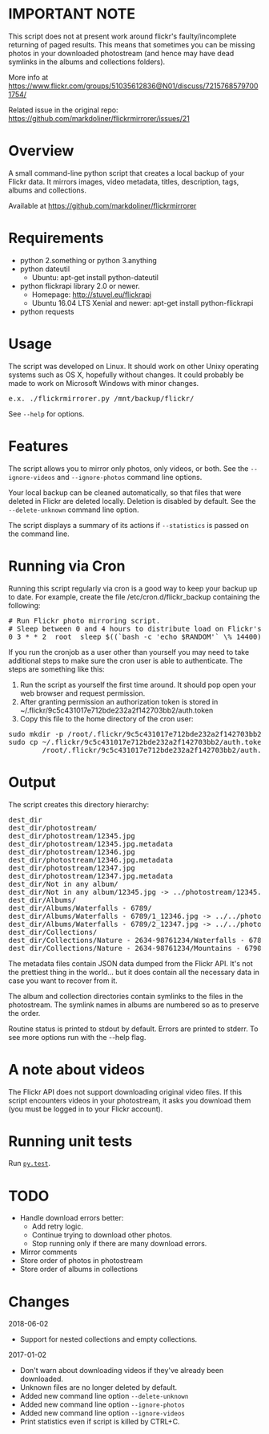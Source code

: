 IMPORTANT NOTE
==============

This script does not at present work around flickr's faulty/incomplete returning of paged results. This means that
sometimes you can be missing photos in your downloaded photostream (and hence may have dead symlinks in the albums
and collections folders).

More info at https://www.flickr.com/groups/51035612836@N01/discuss/72157685797001754/

Related issue in the original repo: https://github.com/markdoliner/flickrmirrorer/issues/21

Overview
========
A small command-line python script that creates a local backup of your
Flickr data. It mirrors images, video metadata, titles, description, tags,
albums and collections.

Available at https://github.com/markdoliner/flickrmirrorer

Requirements
============
* python 2.something or python 3.anything
* python dateutil
  * Ubuntu: apt-get install python-dateutil
* python flickrapi library 2.0 or newer.
  * Homepage: http://stuvel.eu/flickrapi
  * Ubuntu 16.04 LTS Xenial and newer: apt-get install python-flickrapi
* python requests


Usage
=====
The script was developed on Linux. It should work on other Unixy operating
systems such as OS X, hopefully without changes. It could probably be made
to work on Microsoft Windows with minor changes.

<pre>
e.x. ./flickrmirrorer.py /mnt/backup/flickr/
</pre>

See `--help` for options.


Features
========
The script allows you to mirror only photos, only videos, or both. See
the `--ignore-videos` and `--ignore-photos` command line options.

Your local backup can be cleaned automatically, so that files that were
deleted in Flickr are deleted locally. Deletion is disabled by default. See
the `--delete-unknown` command line option.

The script displays a summary of its actions if `--statistics` is passed on
the command line.


Running via Cron
================
Running this script regularly via cron is a good way to keep your backup
up to date. For example, create the file /etc/cron.d/flickr_backup
containing the following:

<pre>
# Run Flickr photo mirroring script.
# Sleep between 0 and 4 hours to distribute load on Flickr's API servers.
0 3 * * 2  root  sleep $((`bash -c 'echo $RANDOM'` \% 14400)) && /usr/local/bin/flickrmirrorer.py -q /mnt/backup/flickr/
</pre>

If you run the cronjob as a user other than yourself you may
need to take additional steps to make sure the cron user is able to
authenticate. The steps are something like this:

1. Run the script as yourself the first time around. It should pop open
   your web browser and request permission.
2. After granting permission an authorization token is stored in
   ~/.flickr/9c5c431017e712bde232a2f142703bb2/auth.token
3. Copy this file to the home directory of the cron user:
<pre>
sudo mkdir -p /root/.flickr/9c5c431017e712bde232a2f142703bb2/
sudo cp ~/.flickr/9c5c431017e712bde232a2f142703bb2/auth.token \
        /root/.flickr/9c5c431017e712bde232a2f142703bb2/auth.token
</pre>


Output
======
The script creates this directory hierarchy:
<pre>
dest_dir
dest_dir/photostream/
dest_dir/photostream/12345.jpg
dest_dir/photostream/12345.jpg.metadata
dest_dir/photostream/12346.jpg
dest_dir/photostream/12346.jpg.metadata
dest_dir/photostream/12347.jpg
dest_dir/photostream/12347.jpg.metadata
dest_dir/Not in any album/
dest_dir/Not in any album/12345.jpg -> ../photostream/12345.jpg
dest_dir/Albums/
dest_dir/Albums/Waterfalls - 6789/
dest_dir/Albums/Waterfalls - 6789/1_12346.jpg -> ../../photostream/12346.jpg
dest_dir/Albums/Waterfalls - 6789/2_12347.jpg -> ../../photostream/12347.jpg
dest_dir/Collections/
dest_dir/Collections/Nature - 2634-98761234/Waterfalls - 6789 -> ../../Albums/Waterfalls - 6789
dest_dir/Collections/Nature - 2634-98761234/Mountains - 6790  -> ../../Albums/Mountains - 6790
</pre>

The metadata files contain JSON data dumped from the Flickr API.
It's not the prettiest thing in the world... but it does contain
all the necessary data in case you want to recover from it.

The album and collection directories contain symlinks to the files in
the photostream. The symlink names in albums are numbered so as to
preserve the order.

Routine status is printed to stdout by default.
Errors are printed to stderr.
To see more options run with the --help flag.


A note about videos
===================
The Flickr API does not support downloading original video files. If this script encounters videos in your photostream, it asks you download them (you must be logged in to your Flickr account).


Running unit tests
==================
Run [`py.test`](http://pytest.org/).


TODO
====
* Handle download errors better:
  * Add retry logic.
  * Continue trying to download other photos.
  * Stop running only if there are many download errors.
* Mirror comments
* Store order of photos in photostream
* Store order of albums in collections


Changes
=======
2018-06-02
- Support for nested collections and empty collections.

2017-01-02
- Don't warn about downloading videos if they've already been downloaded.
- Unknown files are no longer deleted by default.
- Added new command line option `--delete-unknown`
- Added new command line option `--ignore-photos`
- Added new command line option `--ignore-videos`
- Print statistics even if script is killed by CTRL+C.
